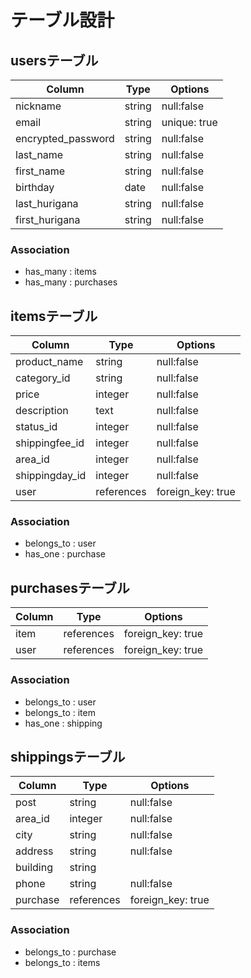 # テーブル設計

## usersテーブル

| Column             | Type    | Options      |
| ------------------ | ------- | ------------ |
| nickname           | string  | null:false   |
| email              | string  | unique: true |
| encrypted_password | string  | null:false   |
| last_name          | string  | null:false   |
| first_name         | string  | null:false   |
| birthday           | date    | null:false   |
| last_hurigana      | string  | null:false   |
| first_hurigana     | string  | null:false   |

### Association

- has_many : items
- has_many : purchases

## itemsテーブル

| Column         | Type       | Options           |
| -------------- | ---------- | ----------------- |
| product_name   | string     | null:false        |
| category_id    | string     | null:false        |
| price          | integer    | null:false        |
| description    | text       | null:false        |
| status_id      | integer    | null:false        |
| shippingfee_id | integer    | null:false        |
| area_id        | integer    | null:false        |
| shippingday_id | integer    | null:false        |
| user           | references | foreign_key: true |

### Association

- belongs_to : user
- has_one : purchase

## purchasesテーブル

| Column      | Type       | Options           |
| ----------- | ---------- | ----------------- |
| item        | references | foreign_key: true |
| user        | references | foreign_key: true |

### Association

- belongs_to : user
- belongs_to : item
- has_one : shipping

## shippingsテーブル

| Column         | Type       | Options           |
| -------------- | ---------- | ----------------- |
| post           | string     | null:false        |
| area_id        | integer    | null:false        |
| city           | string     | null:false        |
| address        | string     | null:false        |
| building       | string     |                   |
| phone          | string     | null:false        |
| purchase       | references | foreign_key: true |

### Association

- belongs_to : purchase
- belongs_to : items